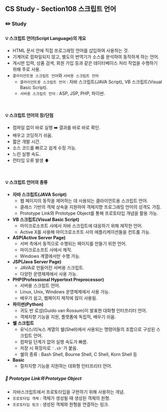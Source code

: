 ## CS Study - Section108 스크립트 언어
### ✏️ Study
#### 💡 스크립트 언어(Script Language)의 개요
- HTML 문서 안에 직접 프로그래밍 언어를 삽입하여 사용하는 것.
- 기계어로 컴파일되지 않고, 별도의 번역기가 소스를 분석하여 동작하게 하는 언어.
- 게시판 입력, 상품 검색, 회원 가입 등과 같은 데이터베이스 처리 작업을 수행하기 위해 주로 사용.
- `클라이언트용 스크립트 언어`와 `서버용 스크립트 언어`
  - `클라이언트용 스크립트 언어` : 자바 스크립트(JAVA Script), VB 스크립트(Visual Basic Script).
  - `서버용 스크립트 언어` : ASP, JSP, PHP, 파이썬.
<br>

#### 💡 스크립트 언어의 장/단점
- 컴파일 없이 바로 실행 ➡️ 결과를 바로 바로 확인.
- 배우고 코딩하기 쉬움.
- 짧은 개발 시간.
- 소스 코드를 빠르고 쉽게 수정 가능.
- 느린 실행 속도.
- 런타임 오류 발생 ⬆️
<br>

#### 💡 스크립트 언어의 종류
- **자바 스크립트(JAVA Script)**
  - 웹 페이지의 동작을 제어하는 데 사용되는 클라이언트용 스크립트 언어.
  - 클래스 기반의 객체 상속을 지원하여 객체지향 프로그래밍 언어의 성격도 가짐.
  - Prototype Link와 Prototype Object를 통해 프로토타입 개념을 활용 가능.
- **VB 스크립트(Visual Basic Script)**
  - 마이크로소프트 사에서 자바 스크립트에 대응하기 위해 제작한 언어.
  - Active X를 사용해 마이크로소프트 사의 애플리케이션들을 컨트롤 가능.
- **ASP(Active Server Page)**
  - 서버 측에서 동적으로 수행되는 페이지를 만들기 위한 언어.
  - 마이크로소프트 사에서 제작.
  - Windows 계열에서만 수행 가능.
- **JSP(Java Server Page)**
  - JAVA로 만들어진 서버용 스크립트.
  - 다양한 운영체제에서 사용 가능.
- **PHP(Professional Hypertext Preprocessor)**
  - 서버용 스크립트 언어.
  - Linux, Unix, Windows 운영체제에서 사용 가능.
  - 배우기 쉽고, 웹페이지 제작에 많이 사용됨.
- **파이썬(Python)**
  - 귀도 반 로섬(Guido van Rossum)이 발표현 대화형 인터프리터 언어.
  - 객체지향 기능을 지원, 플랫폼에 독립적, 배우기 쉬움.
- **쉘 스크립트**
  - 유닉스/리눅스 계열의 쉘(Shell)에서 사용되는 명령어들의 조합으로 구성된 스크립트 언어.
  - 컴파일 단계가 없어 실행 속도가 빠름.
  - 저장 시 확장자로 `'.sh'`가 붙음.
  - 쉘의 종류 : Bash Shell, Bourne Shell, C Shell, Korn Shell 등
- **Basic**
  - 절차지향 기능을 지원하는 대화형 인터프리터 언어.
##### 🔖 Prototype Link와 Prototype Object
- 자바스크립트에서 프로토타입을 구현하기 위해 사용하는 개념.
- `프로토타입 객체` : 객체가 생성될 때 생성된 객체의 원형.
- `프로토타입 링크` : 생성된 객체와 원형을 연결하는 링크.
<br>

